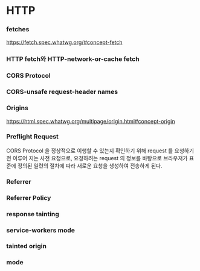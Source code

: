 # HTTP

### fetches
https://fetch.spec.whatwg.org/#concept-fetch

### HTTP fetch와 HTTP-network-or-cache fetch

### CORS Protocol

### CORS-unsafe request-header names

### Origins
https://html.spec.whatwg.org/multipage/origin.html#concept-origin

### Preflight Request
CORS Protocol 을 정상적으로 이행할 수 있는지 확인하기 위해 request 를 요청하기 전 이루어 지는 사전 요청으로,
요청하려는 request 의 정보를 바탕으로 브라우저가 표준에 정의된 일련의 절차에 따라 새로운 요청을 생성하여 전송하게 된다.

### Referrer

### Referrer Policy

### response tainting

### service-workers mode

### tainted origin

### mode
